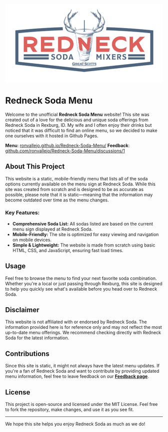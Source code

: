 [![Redneck Soda Logo](images/redneck_logo.png)](https://www.greatscottsstores.com/locations/idaho/rexburg/39-s-2nd-w)

# Redneck Soda Menu

Welcome to the unofficial **Redneck Soda Menu** website! This site was created out of a love for the delicious and unique soda offerings from Redneck Soda in Rexburg, ID. My wife and I often enjoy their drinks but noticed that it was difficult to find an online menu, so we decided to make one ourselves with it hosted in Github Pages.

**Menu**: [ronvallejo.github.io/Redneck-Soda-Menu/](https://ronvallejo.github.io/Redneck-Soda-Menu/)
**Feedback**: [github.com/ronvallejo/Redneck-Soda-Menu/discussions/1](https://github.com/ronvallejo/Redneck-Soda-Menu/discussions/1)

## About This Project

This website is a static, mobile-friendly menu that lists all of the soda options currently available on the menu sign at Redneck Soda. While this site was created from scratch and is designed to be as accurate as possible, please note that it is static—meaning that the information may become outdated over time as the menu changes.

### Key Features:
- **Comprehensive Soda List:** All sodas listed are based on the current menu sign displayed at Redneck Soda.
- **Mobile-Friendly:** The site is optimized for easy viewing and navigation on mobile devices.
- **Simple & Lightweight:** The website is made from scratch using basic HTML, CSS, and JavaScript, ensuring fast load times.

## Usage

Feel free to browse the menu to find your next favorite soda combination. Whether you're a local or just passing through Rexburg, this site is designed to help you quickly see what's available before you head over to Redneck Soda.

## Disclaimer

This website is not affiliated with or endorsed by Redneck Soda. The information provided here is for reference only and may not reflect the most up-to-date menu offerings. We recommend checking directly with Redneck Soda for the latest information.

## Contributions

Since this site is static, it might not always have the latest menu updates. If you're a fan of Redneck Soda and want to contribute by providing updated menu information, feel free to leave feedback on our **[Feedback page](https://github.com/ronvallejo/Redneck-Soda-Menu/discussions/1)**.

## License

This project is open-source and licensed under the MIT License. Feel free to fork the repository, make changes, and use it as you see fit.

---

We hope this site helps you enjoy Redneck Soda as much as we do!

